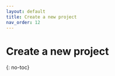 ```yaml
---
layout: default
title: Create a new project
nav_order: 12
---
```

# Create a new project
{: no-toc}
